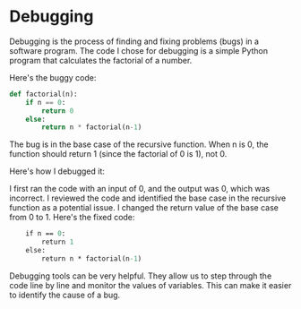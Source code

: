 # Debugging

Debugging is the process of finding and fixing problems (bugs) in a software program. The code I chose for debugging is a simple Python program that calculates the factorial of a number.

Here's the buggy code:

```python
def factorial(n):
    if n == 0:
        return 0
    else:
        return n * factorial(n-1)
```


The bug is in the base case of the recursive function. When n is 0, the function should return 1 (since the factorial of 0 is 1), not 0.

Here's how I debugged it:

I first ran the code with an input of 0, and the output was 0, which was incorrect.
I reviewed the code and identified the base case in the recursive function as a potential issue.
I changed the return value of the base case from 0 to 1.
Here's the fixed code:

```def factorial(n):
    if n == 0:
        return 1
    else:
        return n * factorial(n-1)
```


Debugging tools can be very helpful. They allow us to step through the code line by line and monitor the values of variables. This can make it easier to identify the cause of a bug.

